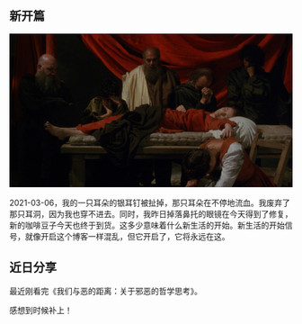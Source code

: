 ## 新开篇

<img src="./docs/luvit1.png" alt="preview" style="zoom: 200%;" />

2021-03-06，我的一只耳朵的银耳钉被扯掉，那只耳朵在不停地流血。我废弃了那只耳洞，因为我也穿不进去。同时，我昨日掉落鼻托的眼镜在今天得到了修复，新的咖啡豆子今天也终于到货。这多少意味着什么新生活的开始。新生活的开始信号，就像开启这个博客一样混乱，但它开启了，它将永远在这。

## 近日分享

最近刚看完《我们与恶的距离：关于邪恶的哲学思考》。

感想到时候补上！